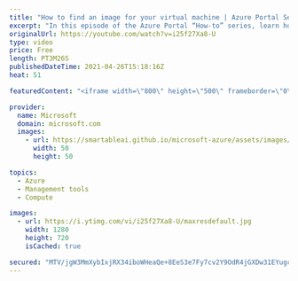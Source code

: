```yaml
---
title: "How to find an image for your virtual machine | Azure Portal Series"
excerpt: "In this episode of the Azure Portal “How-to” series, learn how to easily find an image for your virtual machine with Microsoft Azure. We’ll show how to get started and how to easily find images you have recently deployed.     Try out these features in the Azure portal: https://portal.azure.com  Keep"
originalUrl: https://youtube.com/watch?v=i25f27Xa8-U
type: video
price: Free
length: PT3M26S
publishedDateTime: 2021-04-26T15:18:16Z
heat: 51

featuredContent: "<iframe width=\"800\" height=\"500\" frameborder=\"0\" src=\"https://www.youtube.com/embed/i25f27Xa8-U\" allow=\"accelerometer; autoplay; encrypted-media; gyroscope; picture-in-picture\" allowfullscreen></iframe>"

provider:
  name: Microsoft
  domain: microsoft.com
  images:
    - url: https://smartableai.github.io/microsoft-azure/assets/images/organizations/microsoft.com-50x50.jpg
      width: 50
      height: 50

topics:
  - Azure
  - Management tools
  - Compute

images:
  - url: https://i.ytimg.com/vi/i25f27Xa8-U/maxresdefault.jpg
    width: 1280
    height: 720
    isCached: true

secured: "MTV/jgW3MmXybIxjRX34iboWHeaQe+8EeS3e7Fy7cv2Y9OdR4jGXDw31EYugc+IgKEsrJ/I9UEtixk0dRDhx1GS/qPCbcZcyqGjG2a/V20KD6htWVO6yEANB5fEs3O0uh/pO/0BOZxZItRaigaUUlMr/JBBGLOvD4+w91G5lFUtoUySTh8NiaRv/+Tmu5IAFHkx2KIlua3+HB09R3sFpskXANyNqXsDu95raPGIuU+uczCJsq3Be3Jlk403/QQQ9G+mMXekDKJEYuADqfb1mlf5dTkiMBMzBaOVnPFUNEQAMATI6cr89U0IXdukqS/Jo6gHl1WjB/RHpiBU3I/laGysfxLsJpCNDvIFImBvmYaAxG3Q3VCef8NTzueCdT0noDdIaJfUjs16D4gAPYq3WN3wur7Yiu8PLU0zU92jIZEg=;xDnOgbYrmBAqTZE1mhZb/g=="
---
```



